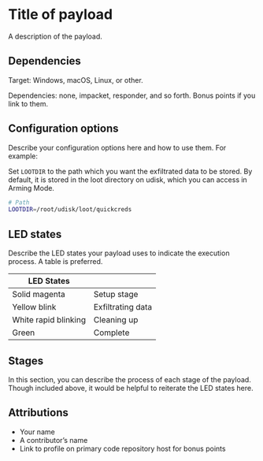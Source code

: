 # Title of payload

A description of the payload.

## Dependencies

Target: Windows, macOS, Linux, or other.

Dependencies: none, impacket, responder, and so forth. Bonus points if you link to them.

## Configuration options

Describe your configuration options here and how to use them. For example:

Set `LOOTDIR` to the path which you want the exfiltrated data to be stored. By default, it is stored in the loot directory on udisk, which you can access in Arming Mode.

```sh
# Path 
LOOTDIR=/root/udisk/loot/quickcreds
```

## LED states

Describe the LED states your payload uses to indicate the execution process. A table is preferred.

| LED States           |                   |
| -------------------- | ----------------- |
| Solid magenta        | Setup stage       |
| Yellow blink         | Exfiltrating data |
| White rapid blinking | Cleaning up       |
| Green                | Complete          |

## Stages

In this section, you can describe the process of each stage of the payload. Though included above, it would be helpful to reiterate the LED states here.

## Attributions

- Your name
- A contributor’s name
- Link to profile on primary code repository host for bonus points